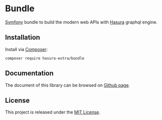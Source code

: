 Bundle
======

[Symfony](https://symfony.com) bundle to build the modern web APIs with [Hasura](https://hasura.io) graphql engine.

Installation
------------

Install via [Composer](https://getcomposer.org/):

```shell
composer require hasura-extra/bundle
```

Documentation
------

The document of this library can be browsed on [Github page](https://hasura-extra.github.io/).

License
-------

This project is released under the [MIT License](./LICENSE).
